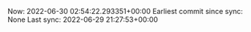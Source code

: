 Now: 2022-06-30 02:54:22.293351+00:00 Earliest commit since sync: None Last sync: 2022-06-29 21:27:53+00:00
